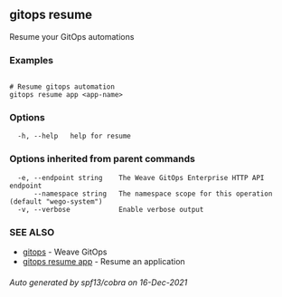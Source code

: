 ## gitops resume

Resume your GitOps automations

### Examples

```

# Resume gitops automation
gitops resume app <app-name>
```

### Options

```
  -h, --help   help for resume
```

### Options inherited from parent commands

```
  -e, --endpoint string    The Weave GitOps Enterprise HTTP API endpoint
      --namespace string   The namespace scope for this operation (default "wego-system")
  -v, --verbose            Enable verbose output
```

### SEE ALSO

* [gitops](gitops.md)	 - Weave GitOps
* [gitops resume app](gitops_resume_app.md)	 - Resume an application

###### Auto generated by spf13/cobra on 16-Dec-2021
